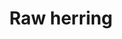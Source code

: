 ---
layout: item
title: Raw herring
item-id: 345
datatable: true
id: 345
name: "Raw herring"
members: false
lowalch: 4
highalch: 6
examine: "I should try cooking this."
monsters:
  - id: 970
    name: "Dagannoth"
    members: true
    combat_level: 74
    wiki_url: "https://oldschool.runescape.wiki/w/Dagannoth#Level_74_(1)"
    drops:
      - quantity: "3"
        rarity: 0.03125
    image: "https://oldschool.runescape.wiki/images/thumb/b/bb/Dagannoth.png/200px-Dagannoth.png?81f00"
  - id: 973
    name: "Dagannoth"
    members: true
    combat_level: 92
    wiki_url: "https://oldschool.runescape.wiki/w/Dagannoth#Level_92_(1)"
    drops:
      - quantity: "3"
        rarity: 0.03125
    image: "https://oldschool.runescape.wiki/images/thumb/b/bb/Dagannoth.png/200px-Dagannoth.png?81f00"
  - id: 2592
    name: "Mogre"
    members: true
    combat_level: 60
    wiki_url: "https://oldschool.runescape.wiki/w/Mogre"
    drops:
      - quantity: "1"
        rarity: 0.0234375
    image: "https://oldschool.runescape.wiki/images/thumb/6/6e/Mogre.png/150px-Mogre.png?94ffa"
  - id: 3184
    name: "Dagannoth spawn"
    members: true
    combat_level: 42
    wiki_url: "https://oldschool.runescape.wiki/w/Dagannoth_spawn"
    drops:
      - quantity: "1"
        rarity: 0.0390625
    image: "https://oldschool.runescape.wiki/images/thumb/c/c0/Dagannoth_spawn.png/280px-Dagannoth_spawn.png?a99a9"
  - id: 5938
    name: "Wallasalki"
    members: true
    combat_level: 98
    wiki_url: "https://oldschool.runescape.wiki/w/Wallasalki"
    drops:
      - quantity: "1-2"
        rarity: 0.015625
    image: "https://oldschool.runescape.wiki/images/9/91/Wallasalki.png?1ce3f"
  - id: 6732
    name: "River troll"
    members: true
    combat_level: 14
    wiki_url: "https://oldschool.runescape.wiki/w/River_troll#Level_14"
    drops:
      - quantity: "1"
        rarity: 0.0234375
    image: "https://oldschool.runescape.wiki/images/thumb/6/6f/River_troll.png/200px-River_troll.png?4db1d"
  - id: 6733
    name: "River troll"
    members: true
    combat_level: 29
    wiki_url: "https://oldschool.runescape.wiki/w/River_troll#Level_29"
    drops:
      - quantity: "1"
        rarity: 0.0234375
    image: "https://oldschool.runescape.wiki/images/thumb/6/6f/River_troll.png/200px-River_troll.png?4db1d"
  - id: 6734
    name: "River troll"
    members: true
    combat_level: 49
    wiki_url: "https://oldschool.runescape.wiki/w/River_troll#Level_49"
    drops:
      - quantity: "1"
        rarity: 0.0234375
    image: "https://oldschool.runescape.wiki/images/thumb/6/6f/River_troll.png/200px-River_troll.png?4db1d"
  - id: 6735
    name: "River troll"
    members: true
    combat_level: 79
    wiki_url: "https://oldschool.runescape.wiki/w/River_troll#Level_79"
    drops:
      - quantity: "1"
        rarity: 0.0234375
    image: "https://oldschool.runescape.wiki/images/thumb/6/6f/River_troll.png/200px-River_troll.png?4db1d"
  - id: 6736
    name: "River troll"
    members: true
    combat_level: 120
    wiki_url: "https://oldschool.runescape.wiki/w/River_troll#Level_120"
    drops:
      - quantity: "1"
        rarity: 0.0234375
    image: "https://oldschool.runescape.wiki/images/thumb/6/6f/River_troll.png/200px-River_troll.png?4db1d"
  - id: 6737
    name: "River troll"
    members: true
    combat_level: 159
    wiki_url: "https://oldschool.runescape.wiki/w/River_troll#Level_159"
    drops:
      - quantity: "1"
        rarity: 0.0234375
    image: "https://oldschool.runescape.wiki/images/thumb/6/6f/River_troll.png/200px-River_troll.png?4db1d"
---